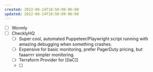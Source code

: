 ```yaml
---
created: 2022-08-14T18:50:09-06:00
updated: 2022-08-14T18:50:09-06:00
---
```



- [ ] Wormly
- [ ] ChecklyHQ
	- [ ] Super cool, automated Puppeteer/Playwright script running with amazing debugging when something crashes.
	- [ ] Expensive for basic monitoring, prefer PagerDuty pricing, but faaarrrr simpler monitoring.
	- [ ] Terraform Provider for [[IaC]]
	- [ ] 